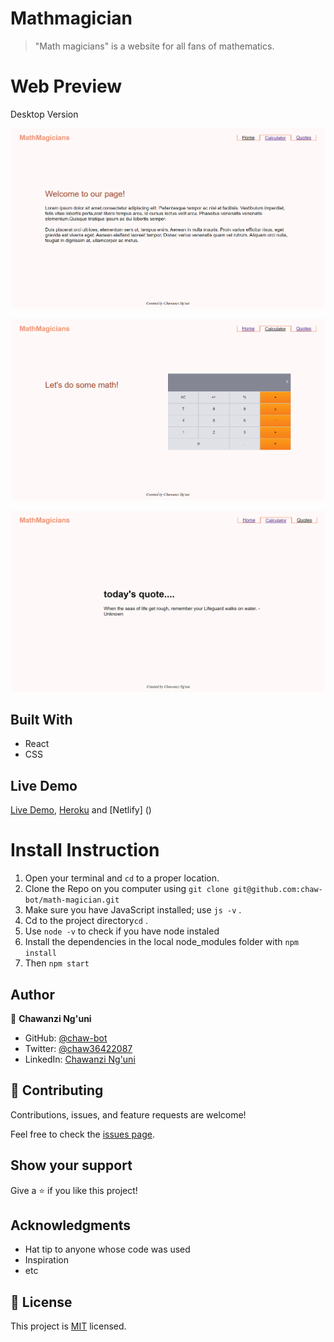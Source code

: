 # Mathmagician

> "Math magicians" is a website for all fans of mathematics.

# Web Preview

Desktop Version

![Home page](./images/Screenshot1.png)

![Calculator](./images/Screenshot2.png)

![Quotes page](./images/Screenshot3.png)

## Built With

- React
- CSS


## Live Demo

[Live Demo](https://chaw-bot.github.io/math-magician/), [Heroku]() and [Netlify] ()

# Install Instruction
1. Open your terminal and `cd` to a proper location.
2. Clone the Repo on you computer using `git clone git@github.com:chaw-bot/math-magician.git`
3. Make sure you have JavaScript installed; use `js -v` .
4. Cd to the project directory`cd` .
5. Use `node -v` to check if you have node instaled
6. Install the dependencies in the local node_modules folder with `npm install`
7. Then `npm start`

## Author

👤 **Chawanzi Ng'uni**

- GitHub: [@chaw-bot](https://github.com/chaw-bot)
- Twitter: [@chaw36422087](https://twitter.com/chaw36422087)
- LinkedIn: [Chawanzi Ng'uni](https://www.linkedin.com/in/chawanzi-ng-uni-449328212/)

## 🤝 Contributing

Contributions, issues, and feature requests are welcome!

Feel free to check the [issues page](https://github.com/chaw-bot/math-magician/issues).

## Show your support

Give a ⭐️ if you like this project!

## Acknowledgments

- Hat tip to anyone whose code was used
- Inspiration
- etc

## 📝 License

This project is [MIT](...) licensed.